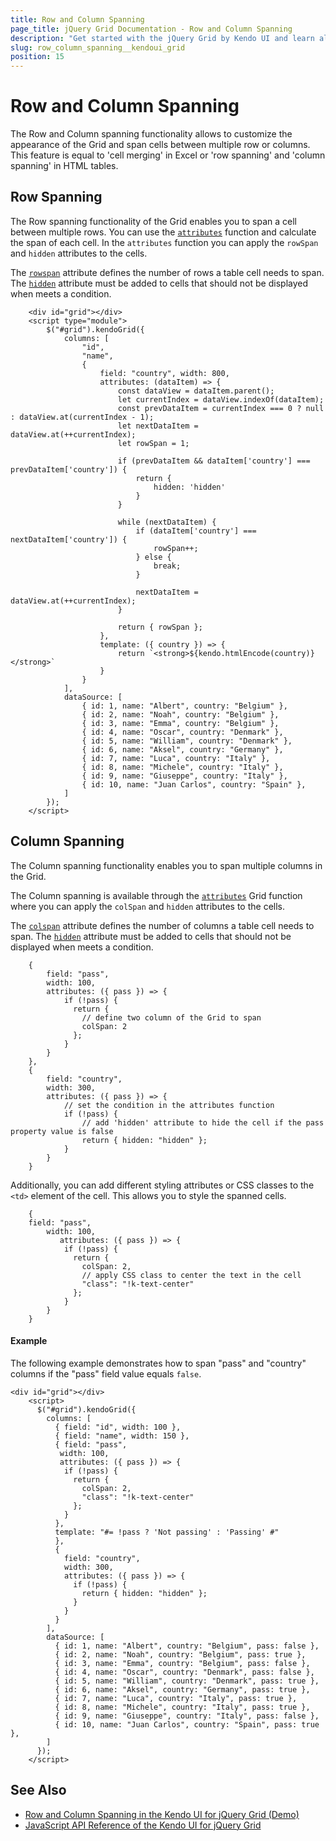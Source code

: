 ```yaml
---
title: Row and Column Spanning
page_title: jQuery Grid Documentation - Row and Column Spanning
description: "Get started with the jQuery Grid by Kendo UI and learn all about the Row and Column Spanning feature."
slug: row_column_spanning__kendoui_grid
position: 15
---
```


# Row and Column Spanning

The Row and Column spanning functionality allows to customize the appearance of the Grid and span cells between multiple row or columns. This feature is equal to 'cell merging' in Excel or 'row spanning' and 'column spanning' in HTML tables.

## Row Spanning

The Row spanning functionality of the Grid enables you to span a cell between multiple rows.
You can use the [`attributes`](/api/javascript/ui/grid/configuration/columns.attributes) function and calculate the span of each cell. In the `attributes` function you can apply the `rowSpan` and `hidden` attributes to the cells.

The [`rowspan`](https://www.w3schools.com/tags/att_rowspan.asp) attribute defines the number of rows a table cell needs to span. 
The [`hidden`](https://www.w3schools.com/tags/att_hidden.asp) attribute must be added to cells that should not be displayed when meets a condition.

```dojo
    <div id="grid"></div>
    <script type="module">
        $("#grid").kendoGrid({
            columns: [
                "id",
                "name",
                {
                    field: "country", width: 800,
                    attributes: (dataItem) => {
                        const dataView = dataItem.parent();
                        let currentIndex = dataView.indexOf(dataItem);
                        const prevDataItem = currentIndex === 0 ? null : dataView.at(currentIndex - 1);
                        let nextDataItem = dataView.at(++currentIndex);
                        let rowSpan = 1;

                        if (prevDataItem && dataItem['country'] === prevDataItem['country']) {
                            return {
                                hidden: 'hidden'
                            }
                        }

                        while (nextDataItem) {
                            if (dataItem['country'] === nextDataItem['country']) {
                                rowSpan++;
                            } else {
                                break;
                            }

                            nextDataItem = dataView.at(++currentIndex);
                        }

                        return { rowSpan };
                    },
                    template: ({ country }) => {
                        return `<strong>${kendo.htmlEncode(country)}</strong>`
                    }
                }
            ],
            dataSource: [
                { id: 1, name: "Albert", country: "Belgium" },
                { id: 2, name: "Noah", country: "Belgium" },
                { id: 3, name: "Emma", country: "Belgium" },
                { id: 4, name: "Oscar", country: "Denmark" },
                { id: 5, name: "William", country: "Denmark" },
                { id: 6, name: "Aksel", country: "Germany" },
                { id: 7, name: "Luca", country: "Italy" },
                { id: 8, name: "Michele", country: "Italy" },
                { id: 9, name: "Giuseppe", country: "Italy" },
                { id: 10, name: "Juan Carlos", country: "Spain" },
            ]
        });
    </script>
```

## Column Spanning

The Column spanning functionality enables you to span multiple columns in the Grid. 

The Column spanning is available through the [`attributes`](/api/javascript/ui/grid/configuration/columns.attributes) Grid function where you can apply the `colSpan` and `hidden` attributes to the cells.

The [`colspan`](https://www.w3schools.com/tags/att_colspan.asp) attribute defines the number of columns a table cell needs to span. 
The [`hidden`](https://www.w3schools.com/tags/att_hidden.asp) attribute must be added to cells that should not be displayed when meets a condition.

```
    { 
        field: "pass", 
        width: 100,
        attributes: ({ pass }) => {
            if (!pass) {
              return {
                // define two column of the Grid to span
                colSpan: 2
              };
            }
        }
    },
    {
        field: "country", 
        width: 300,
        attributes: ({ pass }) => {
            // set the condition in the attributes function
            if (!pass) {
                // add 'hidden' attribute to hide the cell if the pass property value is false
                return { hidden: "hidden" };
            }
        }
    }
```
Additionally, you can add different styling attributes or CSS classes to the `<td>` element of the cell. This allows you to style the spanned cells.

```
    { 
    field: "pass", 
        width: 100,
           attributes: ({ pass }) => {
            if (!pass) {
              return {
                colSpan: 2,
                // apply CSS class to center the text in the cell
                "class": "!k-text-center"
              };
            }
        }
    }
```

#### Example 

The following example demonstrates how to span "pass" and "country" columns if the "pass" field value equals `false`.

```dojo
<div id="grid"></div>
    <script>
      $("#grid").kendoGrid({
        columns: [
          { field: "id", width: 100 },
          { field: "name", width: 150 },
          { field: "pass", 
           width: 100,
           attributes: ({ pass }) => {
            if (!pass) {
              return {
                colSpan: 2,
                "class": "!k-text-center"
              };
            }
          },
          template: "#= !pass ? 'Not passing' : 'Passing' #"
          },
          {
            field: "country", 
            width: 300,
            attributes: ({ pass }) => {
              if (!pass) {
                return { hidden: "hidden" };
              }
            }
          }
        ],
        dataSource: [
          { id: 1, name: "Albert", country: "Belgium", pass: false },
          { id: 2, name: "Noah", country: "Belgium", pass: true },
          { id: 3, name: "Emma", country: "Belgium", pass: false },
          { id: 4, name: "Oscar", country: "Denmark", pass: false },
          { id: 5, name: "William", country: "Denmark", pass: true },
          { id: 6, name: "Aksel", country: "Germany", pass: true },
          { id: 7, name: "Luca", country: "Italy", pass: true },
          { id: 8, name: "Michele", country: "Italy", pass: true },
          { id: 9, name: "Giuseppe", country: "Italy", pass: false },
          { id: 10, name: "Juan Carlos", country: "Spain", pass: true },
        ]
      });
    </script>
```


## See Also

* [Row and Column Spanning in the Kendo UI for jQuery Grid (Demo)](https://demos.telerik.com/kendo-ui/grid/row-column-spanning)
* [JavaScript API Reference of the Kendo UI for jQuery Grid](/api/javascript/ui/grid)


